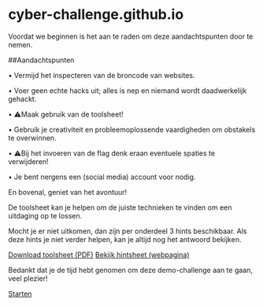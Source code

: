 # cyber-challenge.github.io

Voordat we beginnen is het aan te raden om deze aandachtspunten door te nemen.

##Aandachtspunten

•  Vermijd het inspecteren van de broncode van websites.

•  Voer geen echte hacks uit; alles is nep en niemand wordt daadwerkelijk gehackt.


•  ⚠️Maak gebruik van de toolsheet!

•  Gebruik je creativiteit en probleemoplossende vaardigheden om obstakels te overwinnen.

•  ⚠️Bij het invoeren van de flag denk eraan eventuele spaties te verwijderen!

• Je bent nergens een (social media) account voor nodig.


En bovenal, geniet van het avontuur!


De toolsheet kan je helpen om de juiste technieken te vinden om een uitdaging op te lossen.

Mocht je er niet uitkomen, dan zijn per onderdeel 3 hints beschikbaar. Als deze hints je niet verder helpen, kan je altijd nog het antwoord bekijken.

<a target="_blank" href="/toolsheet.pdf">Download toolsheet (PDF)</a>
<a target="_blank" href="/hintsheet.html">Bekijk hintsheet (webpagina)</a>


Bedankt dat je de tijd hebt genomen om deze demo-challenge aan te gaan, veel plezier!

[Starten](https://cyber-challenge.github.io/moneytrail)
